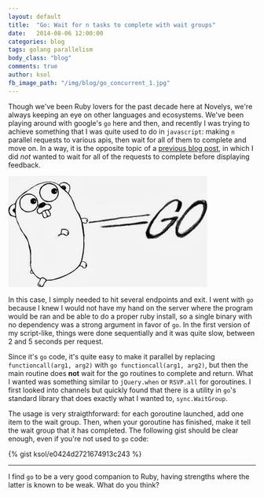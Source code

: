 ```yaml
---
layout: default
title:  "Go: Wait for n tasks to complete with wait groups"
date:   2014-08-06 12:00:00
categories: blog
tags: golang parallelism
body_class: "blog"
comments: true
author: ksol
fb_image_path: "/img/blog/go_concurrent_1.jpg"
---
```

Though we've been Ruby lovers for the past decade here at Novelys, we're always keeping an eye on other languages and ecosystems. We've been playing around with google's `go` here and then, and recently I was trying to achieve something that I was quite used to do in `javascript`: making `n` parallel requests to various apis, then wait for all of them to complete and move on. In a way, it is the opposite topic of a [previous blog post](http://www.novelys.com/blog/2014/07/07/ember-parallel-loading-of-several-resources.html), in which I did *not* wanted to wait for all of the requests to complete before displaying feedback.

<div class="row-fluid text-center">
  <div class="col-xs-12">
    <img src="/img/blog/go_concurrent_1.jpg" alt="Golang" title="Golang" />
  </div>
</div>

In this case, I simply needed to hit several endpoints and exit. I went with `go` because I knew I would not have my hand on the server where the program would be ran and be able to do a proper ruby install, so a single binary with no dependency was a strong argument in favor of `go`. In the first version of my script-like, things were done sequentially and it was quite slow, between 2 and 5 seconds per request.

Since it's `go` code, it's quite easy to make it parallel by replacing `functioncall(arg1, arg2)` with `go functioncall(arg1, arg2)`, but then the main routine does **not** wait for the go routines to complete and return. What I wanted was something similar to `jQuery.when` or `RSVP.all` for goroutines. I first looked into channels but quickly found that there is a utility in `go`'s standard library that does exactly what I wanted to, `sync.WaitGroup`.

The usage is very straigthforward: for each goroutine launched, add one item to the wait group. Then, when your goroutine has finished, make it tell the wait group that it has completed. The following gist should be clear enough, even if you're not used to `go` code:

{% gist ksol/e0424d2721674913c243 %}

---

I find `go` to be a very good companion to Ruby, having strengths where the latter is known to be weak. What do you think?
